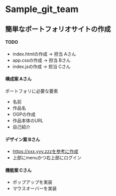 # Sample_git_team

## 簡単なポートフォリオサイトの作成
#### TODO

* index.htmlの作成 -> 担当 Aさん
* app.cssの作成 -> 担当 Bさん
* index.jsの作成 -> 担当 Cさん

#### 構成案 Aさん
ポートフォリに必要な要素
- 名前
- 作品名
- OGPの作成
- 作品本体のURL
- 自己紹介

#### デザイン案 Bさん

* https://xxx.yyy.zzzを参考に作成
* 上部にmenuかつ右上部にログイン

#### 機能案 Cさん

* ポップアップを実装
* マウスオーバーを実装